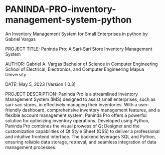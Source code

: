 # PANINDA-PRO-inventory-management-system-python
An Inventory Management System for Small Enterprises in python by Gabriel Vargas

PROJECT TITLE: Paninda Pro: A Sari-Sari Store Inventory Management System

AUTHOR: 
Gabriel A. Vargas
Bachelor of Science in Computer Engineering
School of Electrical, Electronics, and Computer Engineering
Mapua University

DATE: May 5, 2023 [Version 1.0.3]

PROJECT DESCRIPTION:
Paninda Pro is a streamlined Inventory Management System (IMS) designed to assist small 
enterprises, such as sari-sari stores, in effectively managing their inventories. With a 
user-friendly dashboard, comprehensive inventory management features, and a flexible account 
management system, Paninda Pro offers a powerful solution for optimizing inventory operations. 
Developed using Python, Paninda Pro combines the visual prowess of Qt Designer and the 
customization capabilities of Qt Style Sheet (QSS) to deliver a professional and intuitive 
frontend interface. The backend leverages SQL and Python, ensuring reliable data storage, 
retrieval, and seamless integration of data management processes.
